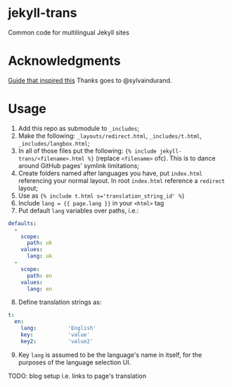 # jekyll-trans
Common code for multilingual Jekyll sites

# Acknowledgments
[Guide that inspired this](https://sylvain.durand.tf/making-jekyll-multilingual/)
Thanks goes to @sylvaindurand.

# Usage
1. Add this repo as submodule to `_includes`;
2. Make the following: `_layouts/redirect.html`, `_includes/t.html`, `_includes/langbox.html`;
3. In all of those files put the following: `{% include jekyll-trans/<filename>.html %}` (replace `<filename>` ofc). This is to dance around GitHub pages' symlink limitations;
4. Create folders named after languages you have, put `index.html` referencing your normal layout. In root `index.html` reference a `redirect` layout;
5. Use as `{% include t.html s='translation_string_id' %}`
6. Include `lang = {{ page.lang }}` in your `<html>` tag
7. Put default `lang` variables over paths, i.e.:
```YAML
defaults:
  -
    scope:
      path: uk
    values:
      lang: uk
  -
    scope:
      path: en
    values:
      lang: en
```
8. Define translation strings as:
```YAML
t:
  en:
    lang:          'English'
    key:           'value'
    key2:          'value2'
```
9. Key `lang` is assumed to be the language's name in itself, for the purposes of the language selection UI.

TODO: blog setup i.e. links to page's translation

